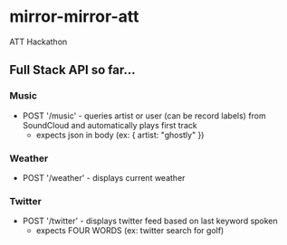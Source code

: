 # mirror-mirror-att
ATT Hackathon


## Full Stack API so far...
### Music
+ POST '/music' - queries artist or user (can be record labels) from SoundCloud and automatically plays first track
  + expects json in body (ex: { artist: "ghostly" })

### Weather
+ POST '/weather' - displays current weather

### Twitter
+ POST '/twitter' - displays twitter feed based on last keyword spoken
  + expects FOUR WORDS (ex: twitter search for golf)

